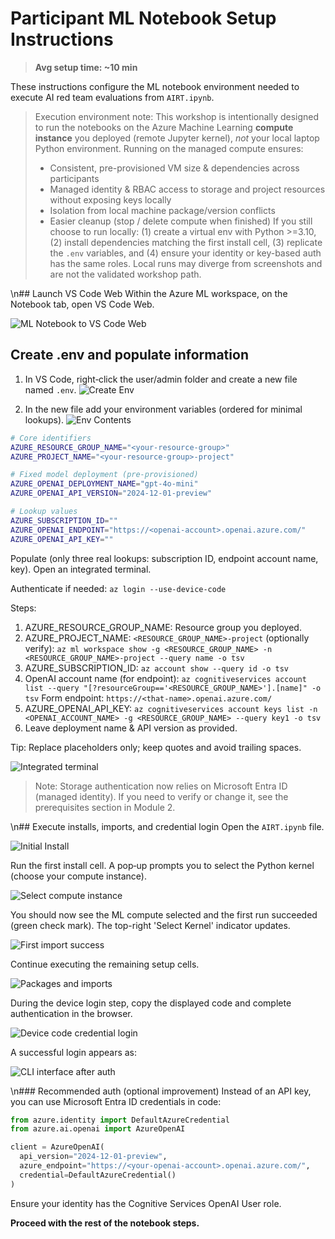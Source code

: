 # Participant ML Notebook Setup Instructions

> **Avg setup time: ~10 min**

These instructions configure the ML notebook environment needed to execute AI red team evaluations from `AIRT.ipynb`.

> Execution environment note: This workshop is intentionally designed to run the notebooks on the Azure Machine Learning **compute instance** you deployed (remote Jupyter kernel), *not* your local laptop Python environment. Running on the managed compute ensures:
>
> - Consistent, pre-provisioned VM size & dependencies across participants
> - Managed identity & RBAC access to storage and project resources without exposing keys locally
> - Isolation from local machine package/version conflicts
> - Easier cleanup (stop / delete compute when finished)
> If you still choose to run locally: (1) create a virtual env with Python >=3.10, (2) install dependencies matching the first install cell, (3) replicate the `.env` variables, and (4) ensure your identity or key-based auth has the same roles. Local runs may diverge from screenshots and are not the validated workshop path.

\n## Launch VS Code Web
Within the Azure ML workspace, on the Notebook tab, open VS Code Web.

![ML Notebook to VS Code Web](../images/1-MLNotebookToVSCWeb.png "ML Notebook to VS Code Web")

## Create .env and populate information

1. In VS Code, right‑click the user/admin folder and create a new file named `.env`.
![Create Env](../images/2-CreateEnv.png)

2. In the new file add your environment variables (ordered for minimal lookups).
![Env Contents](../images/3-EnvContents.png)

```bash
# Core identifiers
AZURE_RESOURCE_GROUP_NAME="<your-resource-group>"
AZURE_PROJECT_NAME="<your-resource-group>-project" 

# Fixed model deployment (pre-provisioned)
AZURE_OPENAI_DEPLOYMENT_NAME="gpt-4o-mini"
AZURE_OPENAI_API_VERSION="2024-12-01-preview"

# Lookup values
AZURE_SUBSCRIPTION_ID=""
AZURE_OPENAI_ENDPOINT="https://<openai-account>.openai.azure.com/"
AZURE_OPENAI_API_KEY=""
```

Populate (only three real lookups: subscription ID, endpoint account name, key). Open an integrated terminal.

Authenticate if needed:
`az login --use-device-code`

Steps:

1. AZURE_RESOURCE_GROUP_NAME: Resource group you deployed.
2. AZURE_PROJECT_NAME: `<RESOURCE_GROUP_NAME>-project` (optionally verify):
  `az ml workspace show -g <RESOURCE_GROUP_NAME> -n <RESOURCE_GROUP_NAME>-project --query name -o tsv`
3. AZURE_SUBSCRIPTION_ID:
  `az account show --query id -o tsv`
4. OpenAI account name (for endpoint):
  `az cognitiveservices account list --query "[?resourceGroup=='<RESOURCE_GROUP_NAME>'].[name]" -o tsv`
  Form endpoint: `https://<that-name>.openai.azure.com/`
5. AZURE_OPENAI_API_KEY:
  `az cognitiveservices account keys list -n <OPENAI_ACCOUNT_NAME> -g <RESOURCE_GROUP_NAME> --query key1 -o tsv`
6. Leave deployment name & API version as provided.

Tip: Replace placeholders only; keep quotes and avoid trailing spaces.

![Integrated terminal](../images/10-Terminal.png)

> Note: Storage authentication now relies on Microsoft Entra ID (managed identity). If you need to verify or change it, see the prerequisites section in Module 2.

\n## Execute installs, imports, and credential login
Open the `AIRT.ipynb` file.

![Initial Install](../images/4-InitialInstall.png)

Run the first install cell. A pop‑up prompts you to select the Python kernel (choose your compute instance).

![Select compute instance](../images/5-SelectCompute.png)

You should now see the ML compute selected and the first run succeeded (green check mark). The top-right 'Select Kernel' indicator updates.

![First import success](../images/6-FirstImport.png)

Continue executing the remaining setup cells.

![Packages and imports](../images/7-PackageAndImport.png)

During the device login step, copy the displayed code and complete authentication in the browser.

![Device code credential login](../images/8-Credential.png)

A successful login appears as:

![CLI interface after auth](../images/9-CliInterface.png)

\n### Recommended auth (optional improvement)
Instead of an API key, you can use Microsoft Entra ID credentials in code:

```python
from azure.identity import DefaultAzureCredential
from azure.ai.openai import AzureOpenAI

client = AzureOpenAI(
  api_version="2024-12-01-preview",
  azure_endpoint="https://<your-openai-account>.openai.azure.com/",
  credential=DefaultAzureCredential()
)
```

Ensure your identity has the Cognitive Services OpenAI User role.

**Proceed with the rest of the notebook steps.**
